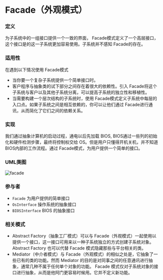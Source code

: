 # Facade（外观模式）

### 定义
为子系统中的一组接口提供一个一致的界面， Facade模式定义了一个高层接口，这个接口是的这一子系统更加容易使用。子系统并不感知 Facade的存在。

### 适用性
在遇到以下情况使用 Facade模式
* 当你要一个复杂子系统提供一个简单接口时。
* 客户程序与抽象类的试下部分之间存在着很大的依赖性。引入 Facade将这个子系统与客户以及其他子系统分离，可以提高子系统的独立性和移植性。
* 当需要构建一个层次结构的子系统时，使用 Facade模式定义子系统中每层的入口点。如果子系统之间是相互依赖的，你可以让他们通过 Facade进行通讯，从而简化了它们之间的依赖关系。

### 实现
我们通过抽象计算机的启动过程，通电以后先加载 BIOS, BIOS通过一些列的初始化和硬件检测步骤，最终将控制权交给 OS。但是用户只懂得开机关机，并不知道 BIOS内部的工作流程。通过 Facade模式，为用户提供一个简单的接口。

### UML类图
![facade](http://ohtd7tndv.bkt.clouddn.com/dp_facade.png)

### 参与者
* `Facade` 为用户提供的简单接口
* `OsInterface` 操作系统的抽象接口
* `BIOSInterface` BIOS 的抽象接口

### 相关模式
* Abstract Factory（抽象工厂模式）可以与 Facade（外观模式）一起使用以提供一个接口，这一接口可用来以一种子系统独立的方式创建子系统对象。Abstract Factory 也可以代替 Facade 模式隐藏那些与平台相关的类。
* Mediator（中介者模式）与 Facade（外观模式）的相似之处是，它抽象了一些已有的类的功能。然而 Mediator 的目的是对同事之间的任意通讯进行抽象，通常几种不属于任何单个对象的功能。 Facade 模式仅对子系统对象的接口进行抽象，从而是他阿门更容易时候用。它并不定义新功能。
